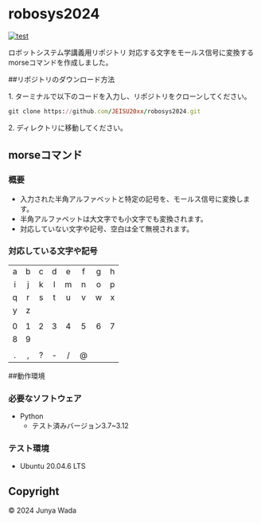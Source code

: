 # robosys2024
[![test](https://github.com/JEISU20xx/robosys2024/actions/workflows/test.yml/badge.svg)](https://github.com/JEISU20xx/robosys2024/actions/workflows/test.yml)

ロボットシステム学講義用リポジトリ
対応する文字をモールス信号に変換するmorseコマンドを作成しました。

##リポジトリのダウンロード方法

1\. ターミナルで以下のコードを入力し、リポジトリをクローンしてください。
```rb
git clone https://github.com/JEISU20xx/robosys2024.git
```
2\. ディレクトリに移動してください。

## morseコマンド
### 概要
 - 入力された半角アルファベットと特定の記号を、モールス信号に変換します。
 - 半角アルファベットは大文字でも小文字でも変換されます。
 - 対応していない文字や記号、空白は全て無視されます。

### 対応している文字や記号
|     |     |     |     |     |     |     |     |
|:---:|:---:|:---:|:---:|:---:|:---:|:---:|:---:|
|a    |b    |c    |d    |e    |f    |g    |h    |
|i    |j    |k    |l    |m    |n    |o    |p    |
|q    |r    |s    |t    |u    |v    |w    |x    |
|y    |z    |     |     |     |     |     |     |
|     |     |     |     |     |     |     |     |
|0    |1    |2    |3    |4    |5    |6    |7    |
|8    |9    |     |     |     |     |     |     |
|     |     |     |     |     |     |     |     |
|.    |,    |?    |-    |/    |@    |     |     |


##動作環境
### 必要なソフトウェア
- Python
    - テスト済みバージョン3.7~3.12

### テスト環境
- Ubuntu 20.04.6 LTS

## Copyright
© 2024 Junya Wada
